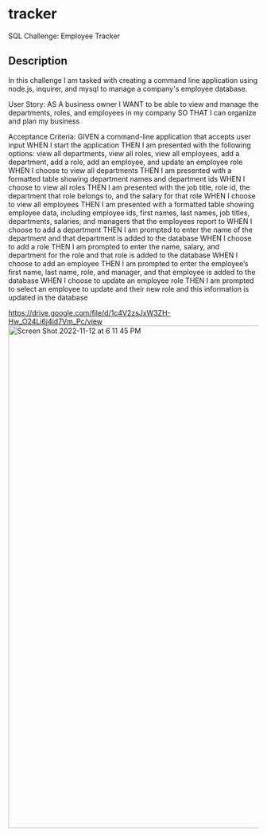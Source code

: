 # tracker 
SQL Challenge: Employee Tracker

## Description

In this challenge I am tasked with creating a command line application using node.js, inquirer, and mysql to manage a company's employee database.

User Story:
AS A business owner
I WANT to be able to view and manage the departments, roles, and employees in my company
SO THAT I can organize and plan my business

Acceptance Criteria:
GIVEN a command-line application that accepts user input
WHEN I start the application
THEN I am presented with the following options: view all departments, view all roles, view all employees, add a department, add a role, add an employee, and update an employee role
WHEN I choose to view all departments
THEN I am presented with a formatted table showing department names and department ids
WHEN I choose to view all roles
THEN I am presented with the job title, role id, the department that role belongs to, and the salary for that role
WHEN I choose to view all employees
THEN I am presented with a formatted table showing employee data, including employee ids, first names, last names, job titles, departments, salaries, and managers that the employees report to
WHEN I choose to add a department
THEN I am prompted to enter the name of the department and that department is added to the database
WHEN I choose to add a role
THEN I am prompted to enter the name, salary, and department for the role and that role is added to the database
WHEN I choose to add an employee
THEN I am prompted to enter the employee’s first name, last name, role, and manager, and that employee is added to the database
WHEN I choose to update an employee role
THEN I am prompted to select an employee to update and their new role and this information is updated in the database

https://drive.google.com/file/d/1c4V2zsJxW3ZH-Hw_O24Li6j4id7Vm_Pc/view
<img width="1009" alt="Screen Shot 2022-11-12 at 6 11 45 PM" src="https://user-images.githubusercontent.com/113868025/201502336-32b6aa92-4a6a-4d9e-a9a5-ca3ba9644e39.png">

